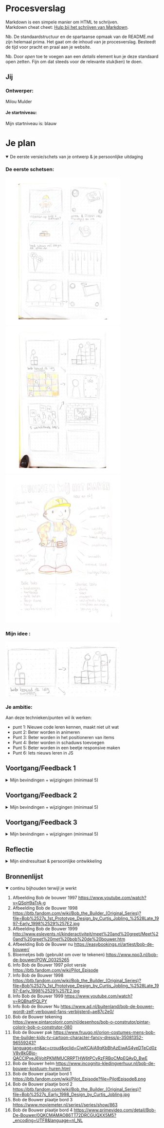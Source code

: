 # Procesverslag
Markdown is een simpele manier om HTML te schrijven.  
Markdown cheat cheet: [Hulp bij het schrijven van Markdown](https://github.com/adam-p/markdown-here/wiki/Markdown-Cheatsheet).

Nb. De standaardstructuur en de spartaanse opmaak van de README.md zijn helemaal prima. Het gaat om de inhoud van je procesverslag. Besteedt de tijd voor pracht en praal aan je website.

Nb. Door *open* toe te voegen aan een *details* element kun je deze standaard open zetten. Fijn om dat steeds voor de relevante stuk(ken) te doen.




## Jij

### Ontwerper:
Milou Mulder

#### Je startniveau:
Mijn startniveau is: blauw

# Je plan

<details open>
  <summary>De eerste versie/schets van je ontwerp & je persoonlijke uitdaging</summary>

  ### De eerste schetsen:
  <img src="./readme-images/bdbschetsen11.jpg" width="375px" alt="ideetjes schetsen">
  <img src="readme-images/bdbschetsen21.jpg" width="375px" alt="ideetjes schetsen">
  <img src="readme-images/bobdebouwermindmap1.jpg" width="375px" alt="ideetjes schetsen">

  ### Mijn idee :

  <img src="./readme-images/bdbschets.eersteidee.png" width="375px" alt="eerste versie van ontwerp">


  ### Je ambitie: 
  Aan deze technieken/punten wil ik werken:
  - punt 1: Nieuwe code leren kennen, maakt niet uit wat
  - punt 2: Beter worden in animeren
  - Punt 3: Beter worden in het positioneren van items 
  - Punt 4: Beter worden in schaduws toevoegen 
  - Punt 5: Beter worden in een beetje responsive maken 
  - Punt 6: Iets nieuws leren in JS
 
</details>

## Voortgang/Feedback 1

<details>
  <summary>Mijn bevindingen + wijzigingen (minimaal 5)</summary>

  ### Bevinding 1:
  Mijn idee had ik nog niet helemaal duidelijk voor mezelf. Daarom zijn we samen een beetje gaan brainstormen over het idee. 
  We kwamen er achter dat Bob de Bouwer niet heel veel veranderingen heeft gemaakt door de jaren heen. 
  Ik kom uit op 3 of 4 Bob's. Hieronder zie je mijn miro bord, met extra ideetjes. 

  <img src="./readme-images/bdb.miro.png" width="375px" alt="eerste versie van ontwerp">

  #### oplossing:
  Na een tijdje zoeken hebben we dus 4 Bobjes gevonden en ga ik mezelf als Bob toevoegen (als paasei). Dan heb ik meer bobjes. 


  ### Bevinding 2:
  Ook kon ik weinig info vinden over Bob de Bouwer. Daarom zijn we samen gaan zoeken om meer informatie te vinden. 
  We hebben een aantal sites gevonden en die linkjes hebben we in het miro bord gezet.

  #### oplossing:
  Door de linkjes in het miro bord heb ik meer informatie kunnen vinden, waardoor ik meer ideëen kreeg voor het ontwerp. Ook 
  heb ik nu wat meer informatie om te vertellen over de Bobjes. 


  ### Bevinding 3:
  Door meer afbeeldingen te zoeken, heb ik meer inspiratie gekregen. Ik had twee ideetjes in mijn hoofd. Het eerste idee was om alle Bobjes 
  bij elkaar te zetten en een leuke achtergrond toe te voegen. Het tweede idee was om Bob steeds omhoog te laten bouwen met bakstenen. 

  #### oplossing:
  Uiteindelijk heb ik ervoor gekozen om het tweede idee uit te werken. Dit idee is wel het moeilijkste idee om uit te werken, maar ik ga het gewoon 
  proberen. Het eerste idee had ook 2 schermen nodig en dat mag niet. Ik moet nog wel bedenken hoe ik de informatie laat zien.


  ### Bevinding 4:
  Als ik idee 1 zou uitwerken, zou je meteen zien dat het over Bob de Bouwer gaat. Bij idee is dat wel iets lastiger en zou ik dingen moeten toevoegen.

  #### oplossing:
  Ik ga de achtergrond lichtblauw maken of misschien nog afbeeldingen toevoegen. Ik ga kijken of dat kan, want misschien wordt het te druk. 


  ### Bevinding 5:
  Als ik vormen ga gebruiken in mijn ontwerp, zouden vierkante vormen beter passen bij Bob de Bouwer. 

  #### oplossing:
  Ik ga dus de blokjes (bakstenen) vierkant maken. Verder heb ik nog geen andere vormen gebruikt in mijn ontwerp.


</details>




## Voortgang/Feedback 2

<details>
  <summary>Mijn bevindingen + wijzigingen (minimaal 5)</summary>

   ### Feedbackformulier:

  <img src="./readme-images/feedbackformulierbdb1.jpg" width="375px" alt="Feedbackformulier">
  <img src="./readme-images/feedbackformulierbdb2.jpg" width="375px" alt="Feedbackformulier">
  
  ### Bevinding 1:
  Ik moet mijn site nog iets meer responsive maken. Als ik de site iets kleiner maak, dan loopt de tekst nog over mijn bord heen. 

  #### oplossing:
  Ik kan dan aanpassen door het bord iets groter te maken, of ik kan de tekst scrolbaar maken. Uiteindelijk heb ik ervoor gekozen om 
  het bord groter te maken, omdat de scrolbare tekst er niet mooi uit zag met het bord. 


  ### Bevinding 2:
  Ik moet er nog voor zorgen dat je door de site heen kan tabben. 

  #### oplossing:
  Door meer states toe te voegen, hoop ik dit op te lossen. Ik wil witte randjes om mijn buttons maken, zodat het duidelijk is. 


  ### Bevinding 3:
  Ik moet nog meer states toevoegen aan mijn ontwerp. Zo wordt het bijvoorbeeld duidelijker dat je kan klikken op mijn buttons. 

  #### oplossing:
  Ik wil deze states nog toevoegen aan mijn buttons:
  - hover 
  - focus-visible
  - active 

  ### Bevinding 4: 
  Ik moet de CSS properties nog aanvullen. Ik heb deze nog niet op alle plekken toegepast.

  #### oplossing:
  Dit zal ik dus nog controleren en verbeteren. 


  ### Bevinding 5:
  Mijn laatste Bobje valt over de tekst heen. Zie foto hieronder.

  <img src="./readme-images/bdbverbeteren.tekstverwijderen.png" width="375px" alt="voorbeeld van bob die over de tekst heen valt">

  #### oplossing:
  Ik ga of de tekst weghalen of de blokjes naar beneden verplaatsen.


  ### Bevinding 6:
  De tekstopmaak moet ik ook nog iets aanpassen, want dat staat nu nog niet helemaal lekker. Zie voorbeeld hieronder:

  <img src="./readme-images/bdbverbeteren.tekstopmaak.png" width="375px" alt="voorbeeld tekstopmaak, die nog niet goed is">

  #### oplossing:
  Ik zal nog een keer kijken naar de tekst en ook het lettertype daarbij. 
  

  ### Wat ik zelf nog wil aanpassen:
 
  - Tekst goed zetten + responsive
  - Titels opmaken + rode rand geven
  - Bloemen toevoegen en een kat 
  - Kat laten miauwen  
  - Dark mode toevoegen
  - Bronnen in de code zetten 
  - Cursor toevoegen (misschien een hamertje)
  - Bord naar beneden laten bounchen

</details>




## Voortgang/Feedback 3

<details>
  <summary>Mijn bevindingen + wijzigingen (minimaal 5)</summary>
  
  ### Bevinding 1:
  Code is netjes en goed leesbaar. De comments kunnen wel iets groter, zodat ze sneller te zien zijn. 

  #### oplossing:
  Ik zal de belangrijkste comments groter maken in mijn CSS en JS


  ### Bevinding 2:
  Er mist een foto bij de laatste Bob (mezelf)

  #### oplossing:
  Ik zal nog een foto van mezelf toevoegen toen ik klein was en het bob de bouwer spel aan het spelen was.


  ### Bevinding 3:
  De eerste Bob is een beetje verstopt, omdat hij niet op een blokje staat. 

  #### oplossing:
  Ik zou een klein stukje van een blokje toe kunnen voegen, maar dat ga ik niet meer doen 


  ### Bevinding 4:
  Het plaatje gaat iets over de tekst heen als je het scherm iets kleiner maakt. Als dat niet meer zo is, is het een beetje responsive (dus genoeg)

  #### oplossing:
  Ik ga het plaatje kleiner maken of iets in de css aanpassen zodat hij wel responsive is. 


  ### Bevinding 5:
  De eerste Bob heeft geen knop en de rest wel. Misschien kan je die nog toevoegen. 

  #### oplossing:
  Ik zou nog een knop kunnen toevoegen, maar dat ga ik niet meer doen.


  ### Bevinding 6:
  Je kan de knop een kleur geven als hij al een keer ingedrukt is geweest. Zo weet je dat je die al bekeken hebt. 

  #### oplossing:
  Ik kan nog een state toevoegen aan mijn buttons. Ik ga kijken of ik daar nog tijd voor heb. Dat zou dan met JS moeten omdat het geen link is (visited).


  ### Bevinding 7:
  Leuk concept, 5e Bob is heel uniek en dat hamer geluid is erg grappig. 

</details>




## Reflectie

<details>
  <summary>Mijn eindresultaat & persoonlijke ontwikkeling</summary>

  ### Je uitkomst - karakteristiek screenshot(s):

  <img src="readme-images/paginaVOORdeblokjes.png" width="375px" alt="final ontwerp voor de blokjes">

  <img src="readme-images/paginaNAdeblokjes.png" width="375px" alt="final ontwerp na de blokjes">

  ### Dit ging goed/Heb ik geleerd: 

  Ik heb tijdens dit vak veel geleerd. Onder andere:

  - Positioneren van plaatjes en tekst
  - Met JavaScript plaatjes en tekst laten veranderen 
  - Met CSS/JavaScript de blokjes 1 voor 1 laten opkomen :)
  - Plaatjes op en neer laten bewegen 
  - Cursor laten veranderen in een plaatje 
  - Schaduws toegevoegd (binnen en buiten) aan de blokjes 
  - Leren werken met een grid
  - Verschillende states toevoegen aan buttons 

  Waar ik het meest trots op ben zijn de blokjes die 1 voor 1 opkomen en de plaatjes/tekst die verwisseld wordt in JS.


  ### Dit was lastig/Is niet gelukt:

  Ik ben blij dat ik voor mijn tweede idee heb gekozen, ookal vond ik het wel lastig. Ik heb hier veel meer van geleerd. Ook zijn er nog een aantal dingen niet gelukt die ik eigenlijk wel had willen doen zoals:

  - Het bord uit de bovenkant van het scherm laten animeren wanneer je klikt op een button.

   <img src="readme-images/bordanimeren.jpeg" width="375px" alt="Voorbeeld bord animeren">

  - De plaatjes in het bord een andere opmaak geven (los van elkaar)

   <img src="readme-images/plaatjeshetzelfde.jpeg" width="375px" alt="Voorbeeld plaatjes dezelfde grote geven">

  - De buttons onder de blokjes laten staan en de blokjes zelf kleiner maken, zodat je niet hoeft te scrollen.

    <img src="readme-images/buttonsandersplaatsen.jpeg" width="375px" alt="Voorbeeld button anders plaatsen">

  - De laatste 2 Bobjes springen nu iets lager dan de rest. Dat had ik hetzelfde willen maken.

  <img src="readme-images/bobanimeren.jpeg" width="375px" alt=" Voorbeeld van bob animeren">

  - Knop toevoegen aan het eerste Bobje 
  - Nog een blokje toevoegen, zodat Bob 1 ook op een blokje staat.


</details>


## Bronnenlijst

<details open>
<summary>continu bijhouden terwijl je werkt</summary>

1. Afbeelding Bob de bouwer 1997 
https://www.youtube.com/watch?v=QSoH9aTrA-g 
2. Afbeelding Bob de Bouwer 1998
https://btb.fandom.com/wiki/Bob_the_Builder_(Original_Series)?file=Bob%2527s_1st_Prototype_Design_by_Curtis_Jobling_%2528Late_1997-Early_1998%2529%257E2.jpg
3. Afbeelding Bob de Bouwer 1999 
http://www.eslevents.nl/kinderactiviteit/meet%20and%20greet/Meet%20and%20greet%20met%20bob%20de%20bouwer.htm
4. Afbeelding Bob de Bouwer nu 
https://easybookings.nl/artiest/bob-de-bouwer/
5. Bloemetjes bdb (gebruikt om over te tekenen)
https://www.npo3.nl/bob-de-bouwer/POW_00325265
6. Info Bob de Bouwer 1997 pilot versie
https://btb.fandom.com/wiki/Pilot_Episode
7. Info Bob de Bouwer 1998 
https://btb.fandom.com/wiki/Bob_the_Builder_(Original_Series)?file=Bob%2527s_1st_Prototype_Design_by_Curtis_Jobling_%2528Late_1997-Early_1998%2529%257E2.jpg
8. Info Bob de Bouwer 1999
https://www.youtube.com/watch?v=RQBhafPQLPY
9. Info Bob de Bouwer Nu
https://www.ad.nl/buitenland/bob-de-bouwer-wordt-zelf-verbouwd-fans-verbijsterd~ae87c2e0/
10. Bob de Bouwer tekening
https://www.pintarcolorir.com/nl/desenhos/bob-o-construtor/pintar-colorir-bob-o-construtor-080
11. Bob de Bouwer pak 
https://www.fruugo.nl/orion-costumes-mens-bob-the-builder-kids-tv-cartoon-character-fancy-dress/p-35081352-96559243?language=en&ac=croud&gclid=CjwKCAiA9qKbBhAzEiwAS4yeDTeCd0zV8v8kGBjo-QACCIPyeJ6VoItPKMlMUCRRPTHW6tPCvRzFRBoCMpEQAvD_BwE
12. Bob de Bouwer helm
https://www.incognito-kledingverhuur.nl/bob-de-bouwer-kostuum-huren.html
13. Bob de Bouwer plaatje bord 1
https://btb.fandom.com/wiki/Pilot_Episode?file=PilotEpisode8.png
14. Bob de Bouwer plaatje bord 2
https://btb.fandom.com/wiki/Bob_the_Builder_(Original_Series)?file=Bob%2527s_Early_1998_Design_by_Curtis_Jobling.jpg
15. Bob de Bouwer plaatje bord 3 
https://www.moviemeter.nl/series//series/show/863
16. Bob de Bouwer plaatje bord 4
https://www.primevideo.com/detail/Bob-De-Bouwer/0QKCMAMAO86TT72DRCGUQXX5M5?_encoding=UTF8&language=nl_NL

</details>